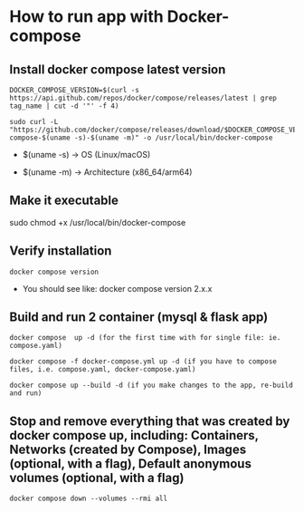 # How to run app with Docker-compose

## Install docker compose latest version
    DOCKER_COMPOSE_VERSION=$(curl -s https://api.github.com/repos/docker/compose/releases/latest | grep tag_name | cut -d '"' -f 4)

    sudo curl -L "https://github.com/docker/compose/releases/download/$DOCKER_COMPOSE_VERSION/docker-compose-$(uname -s)-$(uname -m)" -o /usr/local/bin/docker-compose

* $(uname -s) → OS (Linux/macOS)

* $(uname -m) → Architecture (x86_64/arm64)

## Make it executable
sudo chmod +x /usr/local/bin/docker-compose

## Verify installation

    docker compose version

* You should see like: docker compose version 2.x.x

## Build and run 2 container (mysql & flask app)

    docker compose  up -d (for the first time with for single file: ie. compose.yaml)

    docker compose -f docker-compose.yml up -d (if you have to compose files, i.e. compose.yaml, docker-compose.yaml)

    docker compose up --build -d (if you make changes to the app, re-build and run)

## Stop and remove everything that was created by docker compose up, including: Containers, Networks (created by Compose), Images (optional, with a flag), Default anonymous volumes (optional, with a flag)

    docker compose down --volumes --rmi all
